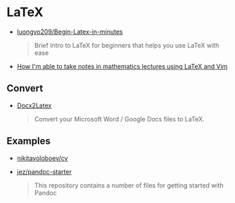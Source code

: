 # LaTeX

- [luongvo209/Begin-Latex-in-minutes](https://github.com/luongvo209/Begin-Latex-in-minutes)

  > Brief Intro to LaTeX for beginners that helps you use LaTeX with ease

- [How I'm able to take notes in mathematics lectures using LaTeX and Vim](https://castel.dev/post/lecture-notes-1/)

## Convert

- [Docx2Latex](https://www.docx2latex.com/)

  > Convert your Microsoft Word / Google Docs files to LaTeX.

## Examples

- [nikitavoloboev/cv](https://github.com/nikitavoloboev/cv)

- [jez/pandoc-starter](https://github.com/jez/pandoc-starter)

  > This repository contains a number of files for getting started with Pandoc
